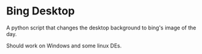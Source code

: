 # Bing Desktop

A python script that changes the desktop background to bing's image of the day.

Should work on Windows and some linux DEs.
